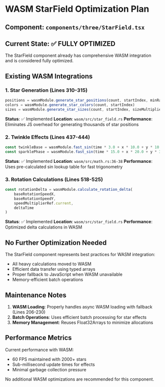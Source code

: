 # WASM StarField Optimization Plan

## Component: `components/three/StarField.tsx`

## Current State: ✅ FULLY OPTIMIZED

The StarField component already has comprehensive WASM integration and is considered fully optimized.

## Existing WASM Integrations

### 1. Star Generation (Lines 310-315)
```typescript
positions = wasmModule.generate_star_positions(count, startIndex, minRadius, maxRadius)
colors = wasmModule.generate_star_colors(count, startIndex)
sizes = wasmModule.generate_star_sizes(count, startIndex, sizeMultiplier)
```
**Status**: ✅ Implemented
**Location**: `wasm/src/star_field.rs`
**Performance**: Eliminates JS overhead for generating thousands of star positions

### 2. Twinkle Effects (Lines 437-444)
```typescript
const twinkleBase = wasmModule.fast_sin(time * 3.0 + x * 10.0 + y * 10.0) * 0.3 + 0.7
const sparklePhase = wasmModule.fast_sin(time * 15.0 + x * 20.0 + y * 30.0)
```
**Status**: ✅ Implemented
**Location**: `wasm/src/math.rs:36-38`
**Performance**: Uses pre-calculated sin lookup table for fast trigonometry

### 3. Rotation Calculations (Lines 518-525)
```typescript
const rotationDelta = wasmModule.calculate_rotation_delta(
    baseRotationSpeedX,
    baseRotationSpeedY,
    speedMultiplierRef.current,
    deltaTime
)
```
**Status**: ✅ Implemented
**Location**: `wasm/src/star_field.rs`
**Performance**: Optimized delta calculations in WASM

## No Further Optimization Needed

The StarField component represents best practices for WASM integration:
- All heavy calculations moved to WASM
- Efficient data transfer using typed arrays
- Proper fallback to JavaScript when WASM unavailable
- Memory-efficient batch operations

## Maintenance Notes

1. **WASM Loading**: Properly handles async WASM loading with fallback (Lines 206-230)
2. **Batch Operations**: Uses efficient batch processing for star effects
3. **Memory Management**: Reuses Float32Arrays to minimize allocations

## Performance Metrics

Current performance with WASM:
- 60 FPS maintained with 2000+ stars
- Sub-millisecond update times for effects
- Minimal garbage collection pressure

No additional WASM optimizations are recommended for this component.